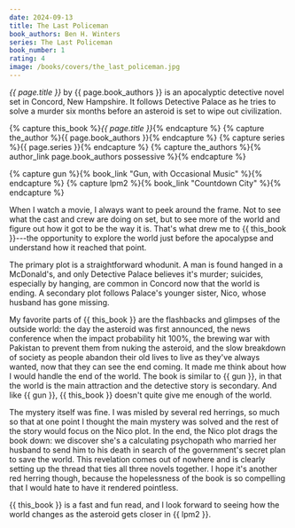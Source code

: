 ```yaml
---
date: 2024-09-13
title: The Last Policeman
book_authors: Ben H. Winters
series: The Last Policeman
book_number: 1
rating: 4
image: /books/covers/the_last_policeman.jpg
---
```


<cite class="book-title">{{ page.title }}</cite> by <span
class="author-name">{{ page.book_authors }}</span> is an apocalyptic detective
novel set in Concord, New Hampshire. It follows Detective Palace as he tries
to solve a murder six months before an asteroid is set to wipe out
civilization.

{% capture this_book %}<cite class="book-title">{{ page.title }}</cite>{% endcapture %}
{% capture the_author %}<span class="author-name">{{ page.book_authors }}</span>{% endcapture %}
{% capture series %}<span class="book-series">{{ page.series }}</span>{% endcapture %}
{% capture the_authors %}{% author_link page.book_authors possessive %}{% endcapture %}

{% capture gun %}{% book_link "Gun, with Occasional Music" %}{% endcapture %}
{% capture lpm2 %}{% book_link "Countdown City" %}{% endcapture %}

When I watch a movie, I always want to peek around the frame. Not to see what
the cast and crew are doing on set, but to see more of the world and figure
out how it got to be the way it is. That's what drew me to {{ this_book
}}---the opportunity to explore the world just before the apocalypse and
understand how it reached that point.

The primary plot is a straightforward whodunit. A man is found hanged in a
McDonald's, and only Detective Palace believes it's murder; suicides,
especially by hanging, are common in Concord now that the world is ending. A
secondary plot follows Palace's younger sister, Nico, whose husband has gone
missing.

My favorite parts of {{ this_book }} are the flashbacks and glimpses of the
outside world: the day the asteroid was first announced, the news conference
when the impact probability hit 100%, the brewing war with Pakistan to prevent
them from nuking the asteroid, and the slow breakdown of society as people
abandon their old lives to live as they've always wanted, now that they can
see the end coming. It made me think about how I would handle the end of the
world. The book is similar to {{ gun }}, in that the world is the main
attraction and the detective story is secondary. And like {{ gun }}, {{
this_book }} doesn't quite give me enough of the world.

The mystery itself was fine. I was misled by several red herrings, so much so
that at one point I thought the main mystery was solved and the rest of the
story would focus on the Nico plot. In the end, the Nico plot drags the book
down: we discover she's a calculating psychopath who married her husband to
send him to his death in search of the government's secret plan to save the
world. This revelation comes out of nowhere and is clearly setting up the
thread that ties all three novels together. I hope it's another red herring
though, because the hopelessness of the book is so compelling that I would
hate to have it rendered pointless.

{{ this_book }} is a fast and fun read, and I look forward to seeing how the
world changes as the asteroid gets closer in {{ lpm2 }}.
